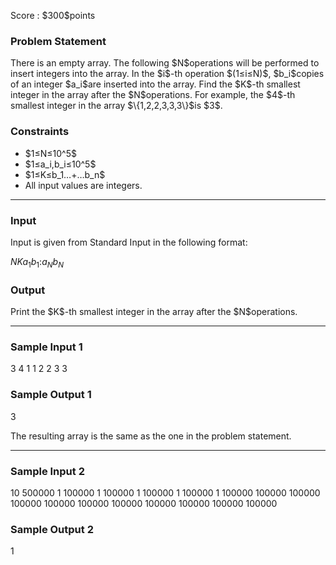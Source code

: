 
<div>

<span>

<span>

<p>
Score : $300$points
</p>

<div>

<section>

### **Problem Statement**

<p>
There is an empty array.
The following $N$operations will be performed to insert integers into the array.
In the $i$-th operation $(1≤i≤N)$, $b_i$copies of an integer $a_i$are inserted into the array.
Find the $K$-th smallest integer in the array after the $N$operations.
For example, the $4$-th smallest integer in the array $\{1,2,2,3,3,3\}$is $3$.
</p>

</section>

</div>

<div>

<section>

### **Constraints**

<ul>

<li>
$1≤N≤10^5$
</li>

<li>
$1≤a_i,b_i≤10^5$
</li>

<li>
$1≤K≤b_1…+…b_n$
</li>

<li>
All input values are integers.
</li>

</ul>

</section>

</div>

---

<div>

<div>

<section>

### **Input**

<p>
Input is given from Standard Input in the following format:  
</p>

<div>

$N$$K$$a_1$$b_1$$:$$a_N$$b_N$
</div>

</section>

</div>

<div>

<section>

### **Output**

<p>
Print the $K$-th smallest integer in the array after the $N$operations.  
</p>

</section>

</div>

</div>

---

<div>

<section>

### **Sample Input 1**

<div>

3 4
1 1
2 2
3 3

</div>

</section>

</div>

<div>

<section>

### **Sample Output 1**

<div>

3

</div>

<p>
The resulting array is the same as the one in the problem statement.
</p>

</section>

</div>

---

<div>

<section>

### **Sample Input 2**

<div>

10 500000
1 100000
1 100000
1 100000
1 100000
1 100000
100000 100000
100000 100000
100000 100000
100000 100000
100000 100000

</div>

</section>

</div>

<div>

<section>

### **Sample Output 2**

<div>

1

</div>

</section>

</div>

</span>

</span>

</div>

